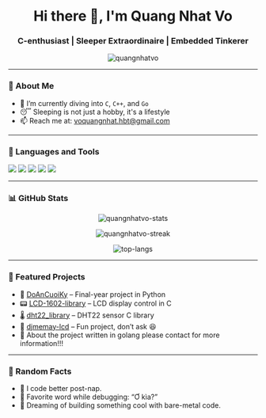 <h1 align="center">Hi there 👋, I'm Quang Nhat Vo</h1>
<h3 align="center">C-enthusiast | Sleeper Extraordinaire | Embedded Tinkerer</h3>

<p align="center">
  <img src="https://komarev.com/ghpvc/?username=quangnhatvo&label=Profile%20views&color=0e75b6&style=flat" alt="quangnhatvo" />
</p>

---

### 🧠 About Me

- 🌱 I’m currently diving into `C`, `C++`, and `Go`
- 😴 Sleeping is not just a hobby, it's a lifestyle
- 📫 Reach me at: [voquangnhat.hbt@gmail.com](mailto:voquangnhat.hbt@gmail.com)

---

### 🚀 Languages and Tools

<p align="left">
  <img src="https://img.shields.io/badge/C-00599C?style=for-the-badge&logo=c&logoColor=white" />
  <img src="https://img.shields.io/badge/C++-00599C?style=for-the-badge&logo=cplusplus&logoColor=white" />
  <img src="https://img.shields.io/badge/Go-00ADD8?style=for-the-badge&logo=go&logoColor=white" />
  <img src="https://img.shields.io/badge/Python-3776AB?style=for-the-badge&logo=python&logoColor=white" />
  <img src="https://img.shields.io/badge/Linux-FCC624?style=for-the-badge&logo=linux&logoColor=black" />
</p>

---

### 📊 GitHub Stats

<p align="center">
  <img src="https://github-readme-stats.vercel.app/api?username=quangnhatvo&show_icons=true&theme=radical" alt="quangnhatvo-stats" />
</p>

<p align="center">
  <img src="https://github-readme-streak-stats.herokuapp.com?user=quangnhatvo&theme=dark&hide_border=true" alt="quangnhatvo-streak" />
</p>

<p align="center">
  <img src="https://github-readme-stats.vercel.app/api/top-langs/?username=quangnhatvo&layout=compact&theme=tokyonight" alt="top-langs" />
</p>

---

### 🧰 Featured Projects

- 🧪 [DoAnCuoiKy](https://github.com/QuangNhatvo/DoAnCuoiKy) – Final-year project in Python
- 📟 [LCD-1602-library](https://github.com/QuangNhatvo/LCD-1602-library) – LCD display control in C
- 🌡️ [dht22_library](https://github.com/QuangNhatvo/dht22_library) – DHT22 sensor C library
- 💬 [djmemay-lcd](https://github.com/QuangNhatvo/djmemay-lcd) – Fun project, don’t ask 😆
- 🚀 About the project written in golang please contact for more information!!!

---

### 🐾 Random Facts

- 🧸 I code better post-nap.
- 💬 Favorite word while debugging: “Ơ kìa?”
- 🚀 Dreaming of building something cool with bare-metal code.

